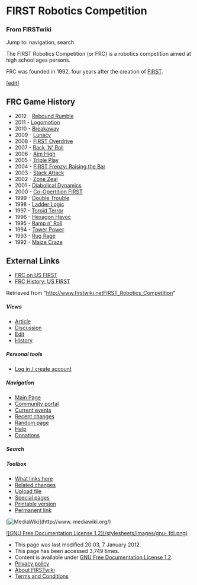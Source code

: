 

# FIRST Robotics Competition

### From FIRSTwiki

Jump to: navigation, search

The FIRST Robotics Competition (or FRC) is a robotics competition aimed at
high school ages persons.

FRC was founded in 1992, four years after the creation of
[FIRST](first).

[[edit](/index.php?title=FIRST_Robotics_Competition&action=edit&section=1
"Edit section: FRC Game History" )]

## FRC Game History

  * 2012 - [Rebound Rumble](Rebound_Rumble "Rebound Rumble" )
  * 2011 - [Logomotion](Logomotion "Logomotion" )
  * 2010 - [Breakaway](Breakaway "Breakaway" )
  * 2009 - [Lunacy](Lunacy "Lunacy" )
  * 2008 - [FIRST Overdrive](FIRST_Overdrive "FIRST Overdrive" )
  * 2007 - [Rack 'N' Roll](Rack_%27N%27_Roll "Rack 'N' Roll" )
  * 2006 - [Aim High](aim-high)
  * 2005 - [Triple Play](triple-play)
  * 2004 - [FIRST Frenzy: Raising the Bar](FIRST_Frenzy:_Raising_the_Bar "FIRST Frenzy: Raising the Bar" )
  * 2003 - [Stack Attack](Stack_Attack "Stack Attack" )
  * 2002 - [Zone Zeal](Zone_Zeal "Zone Zeal" )
  * 2001 - [Diabolical Dynamics](Diabolical_Dynamics "Diabolical Dynamics" )
  * 2000 - [Co-Opertition FIRST](Co-Opertition_FIRST "Co-Opertition FIRST" )
  * 1999 - [Double Trouble](Double_Trouble "Double Trouble" )
  * 1998 - [Ladder Logic](Ladder_Logic "Ladder Logic" )
  * 1997 - [Toroid Terror](Toroid_Terror "Toroid Terror" )
  * 1996 - [Hexagon Havoc](Hexagon_Havoc "Hexagon Havoc" )
  * 1995 - [Ramp n' Roll](Ramp_n%27_Roll "Ramp n' Roll" )
  * 1994 - [Tower Power](Tower_Power "Tower Power" )
  * 1993 - [Rug Rage](Rug_Rage "Rug Rage" )
  * 1992 - [Maize Craze](Maize_Craze "Maize Craze" )


## External Links

  * [FRC on US FIRST](http://www.usfirst.org/roboticsprograms/frc/default.aspx?id=966 "http://www.usfirst.org/roboticsprograms/frc/default.aspx?id=966" )
  * [FRC History: US FIRST](http://www.usfirst.org/who/content.aspx?id=880#frc_history "http://www.usfirst.org/who/content.aspx?id=880#frc_history" )

Retrieved from
"<http://www.firstwiki.netFIRST_Robotics_Competition>"

##### Views

  * [Article](FIRST_Robotics_Competition)
  * [Discussion](/index.php?title=Talk:FIRST_Robotics_Competition&action=edit)
  * [Edit](/index.php?title=FIRST_Robotics_Competition&action=edit)
  * [History](/index.php?title=FIRST_Robotics_Competition&action=history)

##### Personal tools

  * [Log in / create account](/index.php?title=Special:Userlogin&returnto=FIRST_Robotics_Competition)

[](Main_Page "Main Page" )

##### Navigation

  * [Main Page](Main_Page)
  * [Community portal](FIRSTwiki:Community_portal)
  * [Current events](Current_events)
  * [Recent changes](Special:Recentchanges)
  * [Random page](Special:Random)
  * [Help](FIRSTwiki:Help)
  * [Donations](FIRSTwiki:Site_support)

##### Search



##### Toolbox

  * [What links here](Special:Whatlinkshere/FIRST_Robotics_Competition)
  * [Related changes](Special:Recentchangeslinked/FIRST_Robotics_Competition)
  * [Upload file](Special:Upload)
  * [Special pages](Special:Specialpages)
  * [Printable version](/index.php?title=FIRST_Robotics_Competition&printable=yes)
  * [Permanent link](/index.php?title=FIRST_Robotics_Competition&oldid=87761)

[![MediaWiki](/skins/common/images/poweredby_mediawiki_88x31.png)](http://www.
mediawiki.org/)

[![GNU Free Documentation License 1.2](/stylesheets/images/gnu-
fdl.png)](http://www.gnu.org/copyleft/fdl.html)

  * This page was last modified 20:03, 7 January 2012.
  * This page has been accessed 3,749 times.
  * Content is available under [GNU Free Documentation License 1.2](http://www.gnu.org/copyleft/fdl.html "http://www.gnu.org/copyleft/fdl.html" ).
  * [Privacy policy](FIRSTwiki:Privacy_policy "FIRSTwiki:Privacy policy" )
  * [About FIRSTwiki](FIRSTwiki:About "FIRSTwiki:About" )
  * [Terms and Conditions](FIRSTwiki:Terms_and_conditions "FIRSTwiki:Terms and conditions" )

